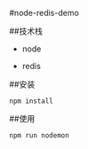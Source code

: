#node-redis-demo

##技术栈

- node

- redis


##安装

```shell
npm install
```

##使用

```shell
npm run nodemon
```

